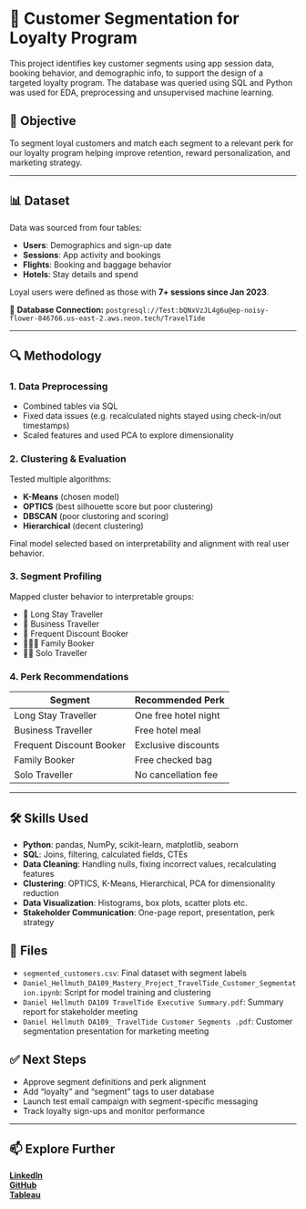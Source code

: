 # 🧭 Customer Segmentation for Loyalty Program

This project identifies key customer segments using app session data, booking behavior, and demographic info, to support the design of a targeted loyalty program. The database was queried using SQL and Python was used for EDA, preprocessing and unsupervised machine learning.

## 📌 Objective

To segment loyal customers and match each segment to a relevant perk for our loyalty program helping improve retention, reward personalization, and marketing strategy.

---

## 📊 Dataset

Data was sourced from four tables:
- **Users**: Demographics and sign-up date
- **Sessions**: App activity and bookings
- **Flights**: Booking and baggage behavior
- **Hotels**: Stay details and spend

Loyal users were defined as those with **7+ sessions since Jan 2023**.

🔗 **Database Connection:**
`postgresql://Test:bQNxVzJL4g6u@ep-noisy-flower-846766.us-east-2.aws.neon.tech/TravelTide`

---

## 🔍 Methodology

### 1. Data Preprocessing
- Combined tables via SQL
- Fixed data issues (e.g. recalculated nights stayed using check-in/out timestamps)
- Scaled features and used PCA to explore dimensionality

### 2. Clustering & Evaluation
Tested multiple algorithms:
- **K-Means** (chosen model)
- **OPTICS** (best silhouette score but poor clustering)
- **DBSCAN** (poor clustoring and scoring)
- **Hierarchical** (decent clustering)

Final model selected based on interpretability and alignment with real user behavior.

### 3. Segment Profiling
Mapped cluster behavior to interpretable groups:
- 🧳 Long Stay Traveller
- 💼 Business Traveller
- 🔁 Frequent Discount Booker
- 👨‍👩‍👧 Family Booker
- 🙋‍♂️ Solo Traveller

### 4. Perk Recommendations
| Segment                  | Recommended Perk              |
|--------------------------|-------------------------------|
| Long Stay Traveller      | One free hotel night          |
| Business Traveller       | Free hotel meal               |
| Frequent Discount Booker | Exclusive discounts           |
| Family Booker            | Free checked bag              |
| Solo Traveller           | No cancellation fee           |

---

## 🛠 Skills Used

- **Python**: pandas, NumPy, scikit-learn, matplotlib, seaborn
- **SQL**: Joins, filtering, calculated fields, CTEs
- **Data Cleaning**: Handling nulls, fixing incorrect values, recalculating features
- **Clustering**: OPTICS, K-Means, Hierarchical, PCA for dimensionality reduction
- **Data Visualization**: Histograms, box plots, scatter plots etc.
- **Stakeholder Communication**: One-page report, presentation, perk strategy

## 💾 Files

- `segmented_customers.csv`: Final dataset with segment labels
- `Daniel_Hellmuth_DA109_Mastery_Project_TravelTide_Customer_Segmentation.ipynb`: Script for model training and clustering
- `Daniel Hellmuth DA109 TravelTide Executive Summary.pdf`: Summary report for stakeholder meeting
- `Daniel Hellmuth DA109_ TravelTide Customer Segments .pdf`: Customer segmentation presentation for marketing meeting

## ✅ Next Steps

- Approve segment definitions and perk alignment
- Add “loyalty” and “segment” tags to user database
- Launch test email campaign with segment-specific messaging
- Track loyalty sign-ups and monitor performance

---

## 📫 **Explore Further**  
**[LinkedIn](https://www.linkedin.com/in/danhellmuth/)**  
**[GitHub](https://github.com/DanMontHell)**  
**[Tableau](https://public.tableau.com/app/profile/daniel.montreal.hellmuth/vizzes)**  
